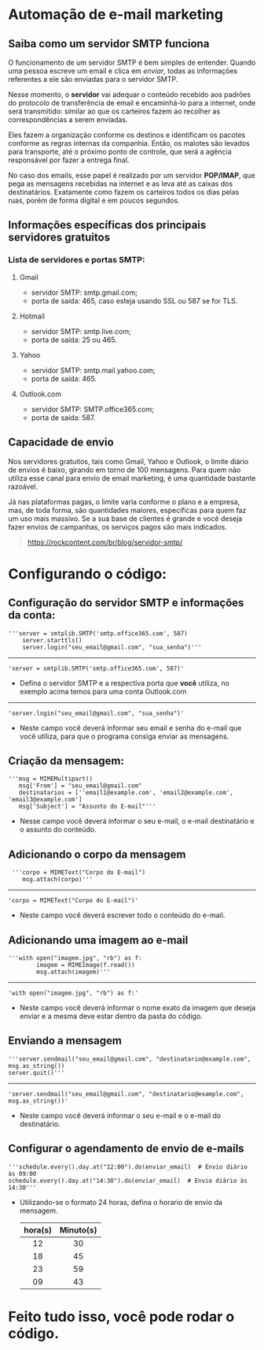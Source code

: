 # Automação de e-mail marketing

## Saiba como um servidor SMTP funciona
O funcionamento de um servidor SMTP é bem simples de entender. Quando uma pessoa escreve um email e clica em *enviar*, todas as informações referentes a ele são enviadas para o servidor SMTP.

Nesse momento, o **servidor** vai adequar o conteúdo recebido aos padrões do protocolo de transferência de email e encaminhá-lo para a internet, onde será transmitido: similar ao que os carteiros fazem ao recolher as correspondências a serem enviadas.

Eles fazem a organização conforme os destinos e identificam os pacotes conforme as regras internas da companhia. Então, os malotes são levados para transporte, até o próximo ponto de controle, que será a agência responsável por fazer a entrega final.

No caso dos emails, esse papel é realizado por um servidor **POP/IMAP**, que pega as mensagens recebidas na internet e as leva até as caixas dos destinatários. Exatamente como fazem os carteiros todos os dias pelas ruas, porém de forma digital e em poucos segundos.

## Informações específicas dos principais servidores gratuitos
### Lista de servidores e portas SMTP:
1. Gmail
    * servidor SMTP: smtp.gmail.com;
    * porta de saída: 465, caso esteja usando SSL ou 587 se for TLS.

1. Hotmail
    * servidor SMTP: smtp.live.com;
    * porta de saída: 25 ou 465.

1. Yahoo
    * servidor SMTP: smtp.mail.yahoo.com;
    * porta de saída: 465.

1. Outlook.com
    * servidor SMTP: SMTP.office365.com;
    * porta de saída: 587.


## Capacidade de envio
Nos servidores gratuitos, tais como Gmail, Yahoo e Outlook, o limite diário de envios é baixo, girando em torno de 100 mensagens. Para quem não utiliza esse canal para envio de email marketing, é uma quantidade bastante razoável.

Já nas plataformas pagas, o limite varia conforme o plano e a empresa, mas, de toda forma, são quantidades maiores, específicas para quem faz um uso mais massivo. Se a sua base de clientes é grande e você deseja fazer envios de campanhas, os serviços pagos são mais indicados.

> https://rockcontent.com/br/blog/servidor-smtp/


# Configurando o código:

## Configuração do servidor SMTP e informações da conta:

    '''server = smtplib.SMTP('smtp.office365.com', 587)
        server.starttls()
        server.login("seu_email@gmail.com", "sua_senha")'''
---
    'server = smtplib.SMTP('smtp.office365.com', 587)'

* Defina o servidor SMTP e a respectiva porta que **você** utiliza, no exemplo acima temos para uma conta Outlook.com
---
    'server.login("seu_email@gmail.com", "sua_senha")'

* Neste campo você deverá informar seu email e senha do e-mail que você utiliza, para que o programa consiga enviar as mensagens.

## Criação da mensagem:
    '''msg = MIMEMultipart()
       msg['From'] = "seu_email@gmail.com"
       destinatarios = [''email1@example.com', 'email2@example.com', 'email3@example.com']
       msg['Subject'] = "Assunto do E-mail"'''

* Nesse campo você deverá informar o seu e-mail, o e-mail destinatário e o assunto do conteúdo.

## Adicionando o corpo da mensagem
     '''corpo = MIMEText("Corpo do E-mail")
        msg.attach(corpo)'''
---
    'corpo = MIMEText("Corpo do E-mail")'
    
* Neste campo você deverá escrever todo o conteúdo do e-mail.

## Adicionando uma imagem ao e-mail
    '''with open("imagem.jpg", "rb") as f:
            imagem = MIMEImage(f.read())
            msg.attach(imagem)'''
---
    'with open("imagem.jpg", "rb") as f:'
    
* Neste campo você deverá informar o nome exato da imagem que deseja enviar e a mesma deve estar dentro da pasta do código.

## Enviando a mensagem
    '''server.sendmail("seu_email@gmail.com", "destinatario@example.com", msg.as_string())
    server.quit()'''
---
    'server.sendmail("seu_email@gmail.com", "destinatario@example.com", msg.as_string())'
    
* Neste campo você deverá informar o seu e-mail e o e-mail do destinatário.

## Configurar o agendamento de envio de e-mails
    '''schedule.every().day.at("12:00").do(enviar_email)  # Envio diário às 09:00
    schedule.every().day.at("14:30").do(enviar_email)  # Envio diário às 14:30'''

* Utilizando-se o formato 24 horas, defina o horario de envio da mensagem.
    
    hora(s) | Minuto(s)
    :---: | :---:
    12 | 30
    18 | 45
    23| 59
    09 | 43

# Feito tudo isso, você pode rodar o código.

